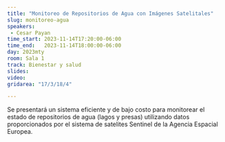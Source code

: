 ```yaml
---
title: "Monitoreo de Repositorios de Agua con Imágenes Satelitales"
slug: monitoreo-agua
speakers:
 - Cesar Payan
time_start: 2023-11-14T17:20:00-06:00
time_end:   2023-11-14T18:00:00-06:00
day: 2023mty
room: Sala 1 
track: Bienestar y salud
slides: 
video: 
gridarea: "17/3/18/4"

---
```


Se presentará un sistema eficiente y de bajo costo para monitorear el estado de repositorios de agua (lagos y presas) utilizando datos proporcionados por el sistema de satelites Sentinel de la Agencia Espacial Europea. 
